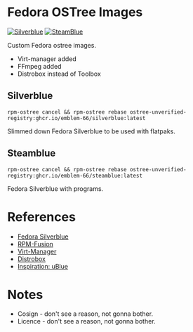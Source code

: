 # Fedora OSTree Images
[![Silverblue](https://github.com/Emblem-66/Fedora-OSTree-Images/actions/workflows/build-silverblue.yml/badge.svg)](https://github.com/Emblem-66/Fedora-OSTree-Images/actions/workflows/build-silverblue.yml)
[![SteamBlue](https://github.com/Emblem-66/Fedora-OSTree-Images/actions/workflows/build-steamblue.yml/badge.svg)](https://github.com/Emblem-66/Fedora-OSTree-Images/actions/workflows/build-steamblue.yml)

Custom Fedora ostree images.
- Virt-manager added
- FFmpeg added
- Distrobox instead of Toolbox

## Silverblue 
``` shell
rpm-ostree cancel && rpm-ostree rebase ostree-unverified-registry:ghcr.io/emblem-66/silverblue:latest
```
Slimmed down Fedora Silverblue to be used with flatpaks.

## Steamblue
``` shell
rpm-ostree cancel && rpm-ostree rebase ostree-unverified-registry:ghcr.io/emblem-66/steamblue:latest
```
Fedora Silverblue with programs.

# References
- [Fedora Silverblue](https://fedoraproject.org/silverblue)
- [RPM-Fusion](https://rpmfusion.org/Howto/OSTree)
- [Virt-Manager](https://virt-manager.org)
- [Distrobox](https://github.com/89luca89/distrobox)
- [Inspiration: uBlue](https://github.com/ublue-os)
# Notes
- Cosign - don't see a reason, not gonna bother.
- Licence - don't see a reason, not gonna bother.
